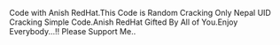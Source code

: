 Code with Anish RedHat.This Code is Random Cracking Only Nepal UID Cracking Simple Code.Anish RedHat Gifted By All of You.Enjoy Everybody...!! Please Support Me..
